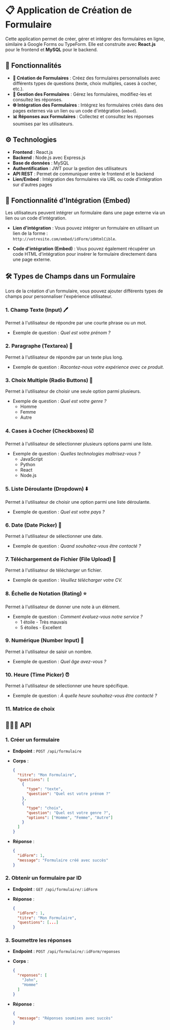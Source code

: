 
# 📋 Application de Création de Formulaire

Cette application permet de créer, gérer et intégrer des formulaires en ligne, similaire à Google Forms ou TypeForm. Elle est construite avec **React.js** pour le frontend et **MySQL** pour le backend.

## 🌟 Fonctionnalités

- **📝 Création de Formulaires** : Créez des formulaires personnalisés avec différents types de questions (texte, choix multiples, cases à cocher, etc.).
- **🔧 Gestion des Formulaires** : Gérez les formulaires, modifiez-les et consultez les réponses.
- **🌐 Intégration des Formulaires** : Intégrez les formulaires créés dans des pages externes via un lien ou un code d'intégration (`embed`).
- **📊 Réponses aux Formulaires** : Collectez et consultez les réponses soumises par les utilisateurs.

## ⚙️ Technologies

- **Frontend** : React.js
- **Backend** : Node.js avec Express.js
- **Base de données** : MySQL
- **Authentification** : JWT pour la gestion des utilisateurs
- **API REST** : Permet de communiquer entre le frontend et le backend
- **Lien/Embed** : Intégration des formulaires via URL ou code d'intégration sur d'autres pages

## 📍 Fonctionnalité d'Intégration (Embed)

Les utilisateurs peuvent intégrer un formulaire dans une page externe via un lien ou un code d'intégration.

- **Lien d'intégration** :
  Vous pouvez intégrer un formulaire en utilisant un lien de la forme :  
  `http://votresite.com/embed/idForm/idHtmlCible`.

- **Code d'intégration (Embed)** :
  Vous pouvez également récupérer un code HTML d'intégration pour insérer le formulaire directement dans une page externe.

## 🛠️ Types de Champs dans un Formulaire

Lors de la création d'un formulaire, vous pouvez ajouter différents types de champs pour personnaliser l'expérience utilisateur.

### 1. **Champ Texte (Input)** 🖊️
Permet à l'utilisateur de répondre par une courte phrase ou un mot.

- Exemple de question : *Quel est votre prénom ?*

### 2. **Paragraphe (Textarea)** 📄
Permet à l'utilisateur de répondre par un texte plus long.

- Exemple de question : *Racontez-nous votre expérience avec ce produit.*

### 3. **Choix Multiple (Radio Buttons)** 🔘
Permet à l'utilisateur de choisir une seule option parmi plusieurs.

- Exemple de question : *Quel est votre genre ?*
    - Homme
    - Femme
    - Autre

### 4. **Cases à Cocher (Checkboxes)** ☑️
Permet à l'utilisateur de sélectionner plusieurs options parmi une liste.

- Exemple de question : *Quelles technologies maîtrisez-vous ?*
    - JavaScript
    - Python
    - React
    - Node.js

### 5. **Liste Déroulante (Dropdown)** ⬇️
Permet à l'utilisateur de choisir une option parmi une liste déroulante.

- Exemple de question : *Quel est votre pays ?*

### 6. **Date (Date Picker)** 📅
Permet à l'utilisateur de sélectionner une date.

- Exemple de question : *Quand souhaitez-vous être contacté ?*

### 7. **Téléchargement de Fichier (File Upload)** 📂
Permet à l'utilisateur de télécharger un fichier.

- Exemple de question : *Veuillez télécharger votre CV.*

### 8. **Échelle de Notation (Rating)** ⭐️
Permet à l'utilisateur de donner une note à un élément.

- Exemple de question : *Comment évaluez-vous notre service ?*
    - 1 étoile - Très mauvais
    - 5 étoiles - Excellent

### 9. **Numérique (Number Input)** 🔢
Permet à l'utilisateur de saisir un nombre.

- Exemple de question : *Quel âge avez-vous ?*

### 10. **Heure (Time Picker)** ⏰
Permet à l'utilisateur de sélectionner une heure spécifique.

- Exemple de question : *À quelle heure souhaitez-vous être contacté ?*

### 11. Matrice de choix


## 🧑‍🤝‍🧑 API

### 1. Créer un formulaire

- **Endpoint** : `POST /api/formulaire`
- **Corps** :

  ```json
  {
    "titre": "Mon Formulaire",
    "questions": [
      {
        "type": "texte",
        "question": "Quel est votre prénom ?"
      },
      {
        "type": "choix",
        "question": "Quel est votre genre ?",
        "options": ["Homme", "Femme", "Autre"]
      }
    ]
  }


-   **Réponse** :
    ```json
    {
      "idForm": 1,
      "message": "Formulaire créé avec succès"
    }
    ```


### 2. Obtenir un formulaire par ID

-   **Endpoint** : `GET /api/formulaire/:idForm`
-   **Réponse** :

    ```json
    {
      "idForm": 1,
      "titre": "Mon Formulaire",
      "questions": [...]
    }
    ```

### 3. Soumettre les réponses

-   **Endpoint** : `POST /api/formulaire/:idForm/reponses`
-   **Corps** :

    ```json
    {
      "reponses": [
        "John",
        "Homme"
      ]
    }
    
    ```

-   **Réponse** :

    ```json
    {
      "message": "Réponses soumises avec succès"
    } 
    ```
  